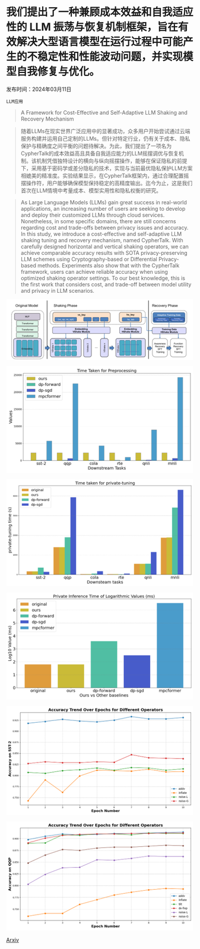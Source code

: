 # 我们提出了一种兼顾成本效益和自我适应性的 LLM 振荡与恢复机制框架，旨在有效解决大型语言模型在运行过程中可能产生的不稳定性和性能波动问题，并实现模型自我修复与优化。

发布时间：2024年03月11日

`LLM应用`

> A Framework for Cost-Effective and Self-Adaptive LLM Shaking and Recovery Mechanism

> 随着LLMs在现实世界广泛应用中的显著成功，众多用户开始尝试通过云端服务构建并运用自己定制的LLMs。但针对特定行业，仍有关于成本、隐私保护与精确度之间平衡的问题待解决。为此，我们提出了一项名为CypherTalk的成本效益高且具备自我适应能力的LLM摇摆调优与恢复机制。该机制凭借独特设计的横向与纵向摇摆操作，能够在保证隐私的前提下，采用基于密码学或差分隐私的技术，实现与当前最优隐私保护LLM方案相媲美的精准度。实验结果显示，在CypherTalk框架内，通过合理配置摇摆操作符，用户能够确保模型保持稳定的高精度输出。迄今为止，这是我们首次在LLM情境中考量成本、模型实用性和隐私权衡的研究。

> As Large Language Models (LLMs) gain great success in real-world applications, an increasing number of users are seeking to develop and deploy their customized LLMs through cloud services. Nonetheless, in some specific domains, there are still concerns regarding cost and trade-offs between privacy issues and accuracy. In this study, we introduce a cost-effective and self-adaptive LLM shaking tuning and recovery mechanism, named CypherTalk. With carefully designed horizontal and vertical shaking operators, we can achieve comparable accuracy results with SOTA privacy-preserving LLM schemes using Cryptography-based or Differential Privacy-based methods. Experiments also show that with the CypherTalk framework, users can achieve reliable accuracy when using optimized shaking operator settings. To our best knowledge, this is the first work that considers cost, and trade-off between model utility and privacy in LLM scenarios.

![我们提出了一种兼顾成本效益和自我适应性的 LLM 振荡与恢复机制框架，旨在有效解决大型语言模型在运行过程中可能产生的不稳定性和性能波动问题，并实现模型自我修复与优化。](../../../paper_images/2403.07283/x1.png)

![我们提出了一种兼顾成本效益和自我适应性的 LLM 振荡与恢复机制框架，旨在有效解决大型语言模型在运行过程中可能产生的不稳定性和性能波动问题，并实现模型自我修复与优化。](../../../paper_images/2403.07283/time-preprocessing.png)

![我们提出了一种兼顾成本效益和自我适应性的 LLM 振荡与恢复机制框架，旨在有效解决大型语言模型在运行过程中可能产生的不稳定性和性能波动问题，并实现模型自我修复与优化。](../../../paper_images/2403.07283/time-private-tuning.png)

![我们提出了一种兼顾成本效益和自我适应性的 LLM 振荡与恢复机制框架，旨在有效解决大型语言模型在运行过程中可能产生的不稳定性和性能波动问题，并实现模型自我修复与优化。](../../../paper_images/2403.07283/time-private-inference.png)

![我们提出了一种兼顾成本效益和自我适应性的 LLM 振荡与恢复机制框架，旨在有效解决大型语言模型在运行过程中可能产生的不稳定性和性能波动问题，并实现模型自我修复与优化。](../../../paper_images/2403.07283/opts2.png)

![我们提出了一种兼顾成本效益和自我适应性的 LLM 振荡与恢复机制框架，旨在有效解决大型语言模型在运行过程中可能产生的不稳定性和性能波动问题，并实现模型自我修复与优化。](../../../paper_images/2403.07283/opts2-qqp.png)

[Arxiv](https://arxiv.org/abs/2403.07283)